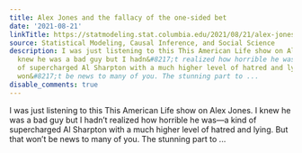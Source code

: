 ```yaml
---
title: Alex Jones and the fallacy of the one-sided bet
date: '2021-08-21'
linkTitle: https://statmodeling.stat.columbia.edu/2021/08/21/alex-jones-and-the-fallacy-of-the-one-sided-bet/
source: Statistical Modeling, Causal Inference, and Social Science
description: I was just listening to this This American Life show on Alex Jones. I
  knew he was a bad guy but I hadn&#8217;t realized how horrible he was&#8212;a kind
  of supercharged Al Sharpton with a much higher level of hatred and lying. But that
  won&#8217;t be news to many of you. The stunning part to ...
disable_comments: true
---
```

I was just listening to this This American Life show on Alex Jones. I knew he was a bad guy but I hadn&#8217;t realized how horrible he was&#8212;a kind of supercharged Al Sharpton with a much higher level of hatred and lying. But that won&#8217;t be news to many of you. The stunning part to ...